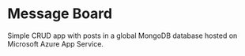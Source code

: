# Message Board

Simple CRUD app with posts in a global MongoDB database hosted on Microsoft Azure App Service.
